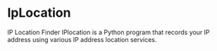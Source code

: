 # IpLocation
IP Location Finder IPlocation is a Python program that records your IP address using various IP address location services.
